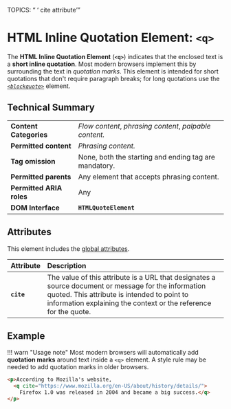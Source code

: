 TOPICS: <q>
        <q> cite attribute

# HTML Inline Quotation Element: `<q>`

The **HTML Inline Quotation Element** (**`<q>`**) indicates that the enclosed text is
a **short inline quotation**. Most modern
browsers implement this by surrounding the text in *quotation marks*. This element is intended for
short quotations that don't require paragraph breaks; for long quotations use
the *[`<blockquote>`](/en/webfrontend/<blockquote>)* element.

## Technical Summary

|  |  |
| :-- | :-- |
| **Content Categories** | *Flow content*, *phrasing content*, *palpable content.*|
| **Permitted content** | *Phrasing content.*|
| **Tag omission** | None, both the starting and ending tag are mandatory.|
| **Permitted parents** | Any element that accepts phrasing content.|
| **Permitted ARIA roles** | Any |
| **DOM Interface** | **`HTMLQuoteElement`** |

## Attributes

This element includes the [global attributes](/en/webfrontend/HTML_Global_Attributes).

| Attribute | Description |
| :-- | :-- |
| **`cite`** | The value of this attribute is a URL that designates a source document or message for the information quoted. This attribute is intended to point to information explaining the context or the reference for the quote.

## Example

!!! warn "Usage note"
    Most modern browsers will automatically add **quotation marks** around text inside a `<q>`
    element. A style rule may be needed to add quotation marks in older browsers.

```html
<p>According to Mozilla's website,
  <q cite="https://www.mozilla.org/en-US/about/history/details/">
    Firefox 1.0 was released in 2004 and became a big success.</q>
</p>
```
